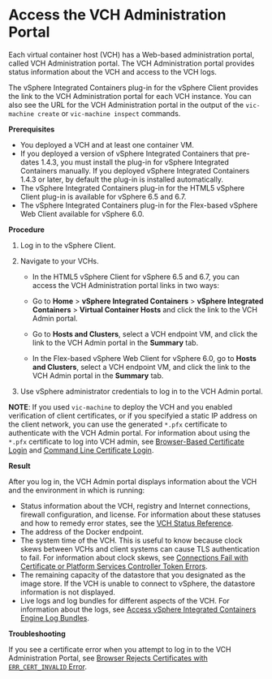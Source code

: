 # Access the VCH Administration Portal #

Each virtual container host (VCH) has a Web-based administration portal, called VCH Administration portal. The VCH Administration portal provides status information about the VCH and access to the VCH logs.

The vSphere Integrated Containers plug-in for the vSphere Client provides the link to the VCH Administration portal for each VCH instance. You can also see the URL for the VCH Administration portal in the output of the `vic-machine create` or `vic-machine inspect` commands.

**Prerequisites**

- You deployed a VCH and at least one container VM.
- If you deployed a version of vSphere Integrated Containers that pre-dates 1.4.3, you must install the plug-in for vSphere Integrated Containers manually. If you deployed vSphere Integrated Containers 1.4.3 or later, by default the plug-in is installed automatically.
- The vSphere Integrated Containers plug-in for the HTML5 vSphere Client plug-in is available for vSphere 6.5 and 6.7.
- The vSphere Integrated Containers plug-in for the Flex-based vSphere Web Client available for vSphere 6.0.

**Procedure**

1. Log in to the vSphere Client.
2. Navigate to your VCHs. 

    - In the HTML5 vSphere Client for vSphere 6.5 and 6.7, you can access the VCH Administration portal links in two ways:
     - Go to **Home** > **vSphere Integrated Containers** > **vSphere Integrated Containers** > **Virtual Container Hosts** and click the link to the VCH Admin portal. 
     - Go to **Hosts and Clusters**, select a VCH endpoint VM, and click the link to the VCH Admin portal in the **Summary** tab.
  
    - In the Flex-based vSphere Web Client for vSphere 6.0, go to **Hosts and Clusters**, select a VCH endpoint VM, and click the link to the VCH Admin portal in the **Summary** tab. 
  
3. Use vSphere administrator credentials to log in to the VCH Admin portal.

**NOTE**: If you used `vic-machine` to deploy the VCH and you enabled verification of client certificates, or if you specifyied a static IP address on the client network, you can use the generated `*.pfx` certificate to authenticate with the VCH Admin portal. For information about using the `*.pfx` certificate to log into VCH admin, see [Browser-Based Certificate Login](browser_login.md) and [Command Line Certificate Login](cmdline_login.md).

**Result**

After you log in, the VCH Admin portal displays information about the VCH and the environment in which is running:

- Status information about the VCH, registry and Internet connections,  firewall configuration, and license. For information about these statuses and how to remedy error states, see the [VCH Status Reference](vicadmin_status_ref.md).
- The address of the Docker endpoint.
- The system time of the VCH. This is useful to know because clock skews between VCHs and client systems can cause TLS authentication to fail. For information about clock skews, see [Connections Fail with Certificate or Platform Services Controller Token Errors](ts_clock_skew.md). 
- The remaining capacity of the datastore that you designated as the image store. If the VCH is unable to connect to vSphere, the datastore information is not displayed.
- Live logs and log bundles for different aspects of the VCH. For information about the logs, see [Access vSphere Integrated Containers Engine Log Bundles](log_bundles.md).

**Troubleshooting**

If you see a certificate error when you attempt to log in to the VCH Administration Portal, see [Browser Rejects Certificates with `ERR_CERT_INVALID` Error](ts_cert_error.md).
